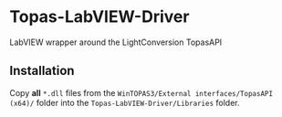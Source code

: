 # Topas-LabVIEW-Driver
LabVIEW wrapper around the LightConversion TopasAPI

## Installation
Copy **all** `*.dll` files from the `WinTOPAS3/External interfaces/TopasAPI (x64)/` folder into the `Topas-LabVIEW-Driver/Libraries` folder.
